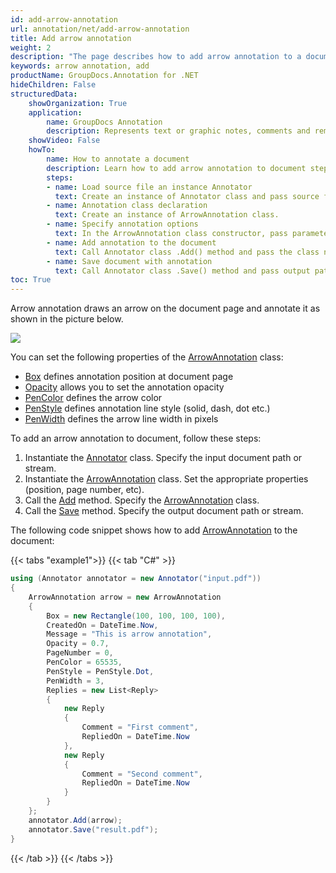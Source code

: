 ```yaml
---
id: add-arrow-annotation
url: annotation/net/add-arrow-annotation
title: Add arrow annotation
weight: 2
description: "The page describes how to add arrow annotation to a document using GroupDocs.Annotation for .NET."
keywords: arrow annotation, add
productName: GroupDocs.Annotation for .NET
hideChildren: False
structuredData:
    showOrganization: True
    application:    
        name: GroupDocs Annotation
        description: Represents text or graphic notes, comments and remarks attached to a specific part of the content of the document using C#
    showVideo: False
    howTo:
        name: How to annotate a document
        description: Learn how to add arrow annotation to document step by step
        steps:
        - name: Load source file an instance Annotator
          text: Create an instance of Annotator class and pass source file path as a constructor parameter. You may specify absolute or relative file path as per your requirements. 
        - name: Annotation class declaration
          text: Create an instance of ArrowAnnotation class.
        - name: Specify annotation options 
          text: In the ArrowAnnotation class constructor, pass parameters.
        - name: Add annotation to the document
          text: Call Annotator class .Add() method and pass the class name ArrowAnnotation.
        - name: Save document with annotation
          text: Call Annotator class .Save() method and pass output path file.
toc: True
---
```

Arrow annotation draws an arrow on the document page and annotate it as shown in the picture below. 

![](/annotation/net/images/add-arrow-annotation.png)

You can set the following properties of the [ArrowAnnotation](https://reference.groupdocs.com/net/annotation/groupdocs.annotation.models.annotationmodels/arrowannotation) class:

*   [Box](https://reference.groupdocs.com/annotation/net/groupdocs.annotation.models.annotationmodels/areaannotation/properties/box) defines annotation position at document page
*   [Opacity](https://reference.groupdocs.com/annotation/net/groupdocs.annotation.models.annotationmodels/areaannotation/properties/opacity) allows you to set the annotation opacity
*   [PenColor](https://reference.groupdocs.com/annotation/net/groupdocs.annotation.models.annotationmodels/areaannotation/properties/pencolor) defines the arrow color
*   [PenStyle](https://reference.groupdocs.com/annotation/net/groupdocs.annotation.models.annotationmodels/areaannotation/properties/penstyle) defines annotation line style (solid, dash, dot etc.)
*   [PenWidth](https://reference.groupdocs.com/annotation/net/groupdocs.annotation.models.annotationmodels/areaannotation/properties/penwidth) defines the arrow line width in pixels

To add an arrow annotation to document, follow these steps:  

1.   Instantiate the [Annotator](https://reference.groupdocs.com/net/annotation/groupdocs.annotation/annotator) class. Specify the input document path or stream.
2.   Instantiate the [ArrowAnnotation](https://reference.groupdocs.com/net/annotation/groupdocs.annotation.models.annotationmodels/arrowannotation) class. Set the appropriate properties (position, page number, etc).
3.   Call the [Add](https://reference.groupdocs.com/net/annotation/groupdocs.annotation/annotator/methods/add) method. Specify the [ArrowAnnotation](https://reference.groupdocs.com/net/annotation/groupdocs.annotation.models.annotationmodels/arrowannotation) class.
4.   Call the [Save](https://reference.groupdocs.com/net/annotation/groupdocs.annotation/annotator/methods/save/index) method. Specify the output document path or stream.  

The following code snippet shows how to add [ArrowAnnotation](https://reference.groupdocs.com/net/annotation/groupdocs.annotation.models.annotationmodels/arrowannotation) to the document:

{{< tabs "example1">}}
{{< tab "C#" >}}
```csharp
using (Annotator annotator = new Annotator("input.pdf"))
{
	ArrowAnnotation arrow = new ArrowAnnotation
    {
        Box = new Rectangle(100, 100, 100, 100),
        CreatedOn = DateTime.Now,
        Message = "This is arrow annotation",
        Opacity = 0.7,
        PageNumber = 0,
        PenColor = 65535,
        PenStyle = PenStyle.Dot,
        PenWidth = 3,
        Replies = new List<Reply>
        {
        	new Reply
            {
            	Comment = "First comment",
                RepliedOn = DateTime.Now
            },
            new Reply
            {
             	Comment = "Second comment",
                RepliedOn = DateTime.Now
            }
        }
    };
    annotator.Add(arrow);
    annotator.Save("result.pdf");
}
```
{{< /tab >}}
{{< /tabs >}}
